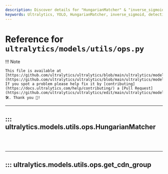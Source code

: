```yaml
---
description: Discover details for "HungarianMatcher" & "inverse_sigmoid" functions in Ultralytics YOLO, advanced tools supporting detection models.
keywords: Ultralytics, YOLO, HungarianMatcher, inverse_sigmoid, detection models, model utilities, ops
---
```


# Reference for `ultralytics/models/utils/ops.py`

!!! Note

    This file is available at [https://github.com/ultralytics/ultralytics/blob/main/ultralytics/models/utils/ops.py](https://github.com/ultralytics/ultralytics/blob/main/ultralytics/models/utils/ops.py). If you spot a problem please help fix it by [contributing](https://docs.ultralytics.com/help/contributing/) a [Pull Request](https://github.com/ultralytics/ultralytics/edit/main/ultralytics/models/utils/ops.py) 🛠️. Thank you 🙏!

---
## ::: ultralytics.models.utils.ops.HungarianMatcher
<br><br>

---
## ::: ultralytics.models.utils.ops.get_cdn_group
<br><br>
